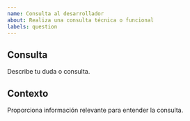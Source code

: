 ```yaml
---
name: Consulta al desarrollador
about: Realiza una consulta técnica o funcional
labels: question
---
```


## Consulta

Describe tu duda o consulta.

## Contexto

Proporciona información relevante para entender la consulta.
